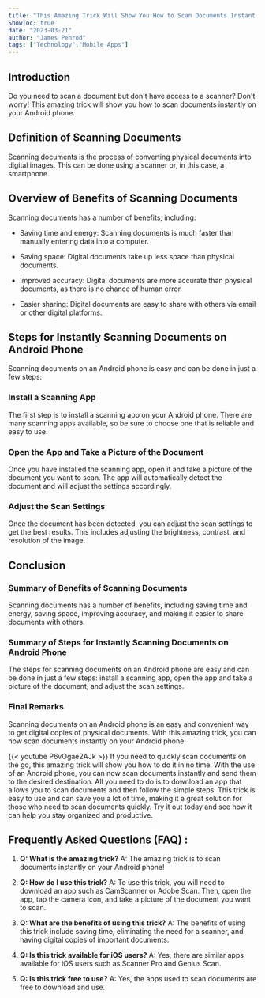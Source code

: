 ```yaml
---
title: "This Amazing Trick Will Show You How to Scan Documents Instantly on Your Android Phone!"
ShowToc: true 
date: "2023-03-21"
author: "James Penrod" 
tags: ["Technology","Mobile Apps"]
---
```

## Introduction 

Do you need to scan a document but don't have access to a scanner? Don't worry! This amazing trick will show you how to scan documents instantly on your Android phone. 

## Definition of Scanning Documents 

Scanning documents is the process of converting physical documents into digital images. This can be done using a scanner or, in this case, a smartphone. 

## Overview of Benefits of Scanning Documents 

Scanning documents has a number of benefits, including: 

- Saving time and energy: Scanning documents is much faster than manually entering data into a computer. 

- Saving space: Digital documents take up less space than physical documents. 

- Improved accuracy: Digital documents are more accurate than physical documents, as there is no chance of human error. 

- Easier sharing: Digital documents are easy to share with others via email or other digital platforms. 

## Steps for Instantly Scanning Documents on Android Phone 

Scanning documents on an Android phone is easy and can be done in just a few steps: 

### Install a Scanning App 

The first step is to install a scanning app on your Android phone. There are many scanning apps available, so be sure to choose one that is reliable and easy to use. 

### Open the App and Take a Picture of the Document 

Once you have installed the scanning app, open it and take a picture of the document you want to scan. The app will automatically detect the document and will adjust the settings accordingly. 

### Adjust the Scan Settings 

Once the document has been detected, you can adjust the scan settings to get the best results. This includes adjusting the brightness, contrast, and resolution of the image. 

## Conclusion 

### Summary of Benefits of Scanning Documents 

Scanning documents has a number of benefits, including saving time and energy, saving space, improving accuracy, and making it easier to share documents with others. 

### Summary of Steps for Instantly Scanning Documents on Android Phone 

The steps for scanning documents on an Android phone are easy and can be done in just a few steps: install a scanning app, open the app and take a picture of the document, and adjust the scan settings. 

### Final Remarks 

Scanning documents on an Android phone is an easy and convenient way to get digital copies of physical documents. With this amazing trick, you can now scan documents instantly on your Android phone!

{{< youtube P6vOgae2AJk >}} 
If you need to quickly scan documents on the go, this amazing trick will show you how to do it in no time. With the use of an Android phone, you can now scan documents instantly and send them to the desired destination. All you need to do is to download an app that allows you to scan documents and then follow the simple steps. This trick is easy to use and can save you a lot of time, making it a great solution for those who need to scan documents quickly. Try it out today and see how it can help you stay organized and productive.

## Frequently Asked Questions (FAQ) :
1. **Q: What is the amazing trick?**
A: The amazing trick is to scan documents instantly on your Android phone!

2. **Q: How do I use this trick?**
A: To use this trick, you will need to download an app such as CamScanner or Adobe Scan. Then, open the app, tap the camera icon, and take a picture of the document you want to scan.

3. **Q: What are the benefits of using this trick?**
A: The benefits of using this trick include saving time, eliminating the need for a scanner, and having digital copies of important documents.

4. **Q: Is this trick available for iOS users?**
A: Yes, there are similar apps available for iOS users such as Scanner Pro and Genius Scan.

5. **Q: Is this trick free to use?**
A: Yes, the apps used to scan documents are free to download and use.


